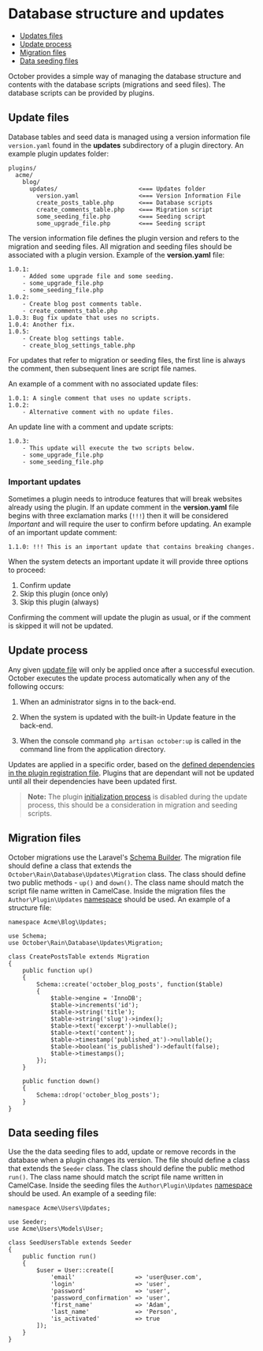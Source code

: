 # Database structure and updates

- [Updates files](#update-files)
- [Update process](#update-process)
- [Migration files](#migration-files)
- [Data seeding files](#data-seeding-files)

October provides a simple way of managing the database structure and contents with the database scripts (migrations and seed files). The database scripts can be provided by plugins.

<a name="update-files" class="anchor" href="#update-files"></a>
## Update files

Database tables and seed data is managed using a version information file `version.yaml` found in the **updates** subdirectory of a plugin directory. An example plugin updates folder:

    plugins/
      acme/
        blog/
          updates/                       <=== Updates folder
            version.yaml                 <=== Version Information File
            create_posts_table.php       <=== Database scripts
            create_comments_table.php    <=== Migration script
            some_seeding_file.php        <=== Seeding script
            some_upgrade_file.php        <=== Seeding script

The version information file defines the plugin version and refers to the migration and seeding files. All migration and seeding files should be associated with a plugin version. Example of the **version.yaml** file:

    1.0.1:
        - Added some upgrade file and some seeding.
        - some_upgrade_file.php
        - some_seeding_file.php
    1.0.2:
        - Create blog post comments table.
        - create_comments_table.php
    1.0.3: Bug fix update that uses no scripts.
    1.0.4: Another fix.
    1.0.5:
        - Create blog settings table.
        - create_blog_settings_table.php

For updates that refer to migration or seeding files, the first line is always the comment, then subsequent lines are script file names.

An example of a comment with no associated update files:

    1.0.1: A single comment that uses no update scripts.
    1.0.2:
        - Alternative comment with no update files.

An update line with a comment and update scripts:

    1.0.3:
        - This update will execute the two scripts below.
        - some_upgrade_file.php
        - some_seeding_file.php

<a name="important-updates" class="anchor" href="#important-updates"></a>
### Important updates

Sometimes a plugin needs to introduce features that will break websites already using the plugin. If an update comment in the **version.yaml** file begins with three exclamation marks (`!!!`) then it will be considered *Important* and will require the user to confirm before updating. An example of an important update comment:

    1.1.0: !!! This is an important update that contains breaking changes.

When the system detects an important update it will provide three options to proceed:

1. Confirm update
1. Skip this plugin (once only)
1. Skip this plugin (always)

Confirming the comment will update the plugin as usual, or if the comment is skipped it will not be updated.

<a name="update-process" class="anchor" href="#update-process"></a>
## Update process

Any given [update file](#update-files) will only be applied once after a successful execution. October executes the update process automatically when any of the following occurs:

1. When an administrator signs in to the back-end.

2. When the system is updated with the built-in Update feature in the back-end.

3. When the console command `php artisan october:up` is called in the command line from the application directory.

Updates are applied in a specific order, based on the [defined dependencies in the plugin registration file](../plugin/registration#dependency-definitions). Plugins that are dependant will not be updated until all their dependencies have been updated first.

> **Note:** The plugin [initialization process](../plugin/registration#routing-initialization) is disabled during the update process, this should be a consideration in migration and seeding scripts.

<a name="migration-files" class="anchor" href="#migration-files"></a>
## Migration files

October migrations use the Laravel's [Schema Builder](http://laravel.com/docs/schema). The migration file should define a class that extends the `October\Rain\Database\Updates\Migration` class. The class should define two public methods - `up()` and `down()`.  The class name should match the script file name written in CamelCase. Inside the migration files the `Author\Plugin\Updates` [namespace](../plugin/registration#namespaces) should be used. An example of a structure file:

    namespace Acme\Blog\Updates;

    use Schema;
    use October\Rain\Database\Updates\Migration;

    class CreatePostsTable extends Migration
    {
        public function up()
        {
            Schema::create('october_blog_posts', function($table)
            {
                $table->engine = 'InnoDB';
                $table->increments('id');
                $table->string('title');
                $table->string('slug')->index();
                $table->text('excerpt')->nullable();
                $table->text('content');
                $table->timestamp('published_at')->nullable();
                $table->boolean('is_published')->default(false);
                $table->timestamps();
            });
        }

        public function down()
        {
            Schema::drop('october_blog_posts');
        }
    }

<a name="data-seeding-files" class="anchor" href="#data-seeding-files"></a>
## Data seeding files

Use the the data seeding files to add, update or remove records in the database when a plugin changes its version. The file should define a class that extends the `Seeder` class. The class should define the public method `run()`. The class name should match the script file name written in CamelCase. Inside the seeding files the `Author\Plugin\Updates` [namespace](../plugin/registration#namespaces) should be used. An example of a seeding file:

    namespace Acme\Users\Updates;

    use Seeder;
    use Acme\Users\Models\User;

    class SeedUsersTable extends Seeder
    {
        public function run()
        {
            $user = User::create([
                'email'                 => 'user@user.com',
                'login'                 => 'user',
                'password'              => 'user',
                'password_confirmation' => 'user',
                'first_name'            => 'Adam',
                'last_name'             => 'Person',
                'is_activated'          => true
            ]);
        }
    }
